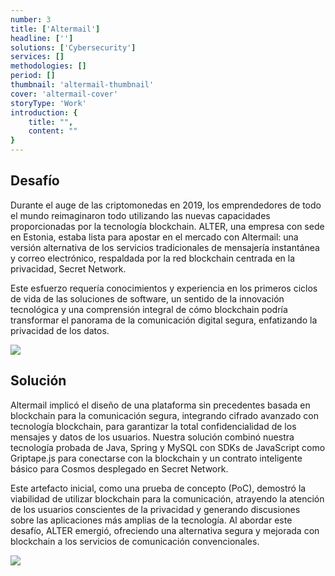 ```yaml
---
number: 3
title: ['Altermail']
headline: ['']
solutions: ['Cybersecurity']
services: []
methodologies: []
period: []
thumbnail: 'altermail-thumbnail'
cover: 'altermail-cover'
storyType: 'Work'
introduction: {
    title: "",
    content: ""
}
---
```


## Desafío

Durante el auge de las criptomonedas en 2019, los emprendedores de todo el mundo reimaginaron todo utilizando las nuevas capacidades proporcionadas por la tecnología blockchain. ALTER, una empresa con sede en Estonia, estaba lista para apostar en el mercado con Altermail: una versión alternativa de los servicios tradicionales de mensajería instantánea y correo electrónico, respaldada por la red blockchain centrada en la privacidad, Secret Network.

Este esfuerzo requería conocimientos y experiencia en los primeros ciclos de vida de las soluciones de software, un sentido de la innovación tecnológica y una comprensión integral de cómo blockchain podría transformar el panorama de la comunicación digital segura, enfatizando la privacidad de los datos.

![](/work/altermail-figure-1.jpg)

## Solución

Altermail implicó el diseño de una plataforma sin precedentes basada en blockchain para la comunicación segura, integrando cifrado avanzado con tecnología blockchain, para garantizar la total confidencialidad de los mensajes y datos de los usuarios. Nuestra solución combinó nuestra tecnología probada de Java, Spring y MySQL con SDKs de JavaScript como Griptape.js para conectarse con la blockchain y un contrato inteligente básico para Cosmos desplegado en Secret Network.

Este artefacto inicial, como una prueba de concepto (PoC), demostró la viabilidad de utilizar blockchain para la comunicación, atrayendo la atención de los usuarios conscientes de la privacidad y generando discusiones sobre las aplicaciones más amplias de la tecnología. Al abordar este desafío, ALTER emergió, ofreciendo una alternativa segura y mejorada con blockchain a los servicios de comunicación convencionales.

![](/work/altermail-figure-2.jpg)